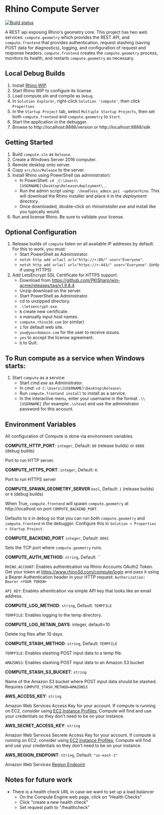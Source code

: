 # Rhino Compute Server

[![Build status](https://ci.appveyor.com/api/projects/status/unmnwi57we5nvnfi/branch/master?svg=true)](https://ci.appveyor.com/project/mcneel/compute-rhino3d/branch/master)

A REST api exposing Rhino's geometry core. This project has two web services: `compute.geometry` which provides the REST API, and `compute.frontend` that provides authentication, request stashing (saving POST data for diagnostics), logging, and configuration of request and response headers. `compute.frontend` creates the `compute.geometry` process, monitors its health, and restarts `compute.geometry` as necessary.

## Local Debug Builds

1. Install [Rhino WIP](https://www.rhino3d.com/download/rhino-for-windows/wip).
1. Start Rhino WIP to configure its license.
1. Load compute.sln and compile as `Debug`.
1. In `Solution Explorer`, right-click `Solution 'compute'`, then click `Properties`
1. In the `Startup Project` tab, select `Multiple Startup Projects`, then set both `compute.frontend` and `compute.geometry` to `Start`.
1. Start the application in the debugger.
1. Browse to http://localhost:8888/version or http://localhost:8888/sdk

## Getting Started

1. Build `compute.sln` as `Release`.
1. Create a Windows Server 2016 computer.
1. Remote desktop onto server.
1. Copy `src/bin/Release` to the server.
1. Install Rhino using PowerShell (as administrator):
    - In PowerShell: `cd _C:\Users\[USERNAME]\Desktop\Release\deployment\_`.
    - Run the admin script using: `.\headless_admin.ps1 -updaterhino`.  This will download the Rhino installer and place it in the _deployment_ directory.
    - Once downloaded, double-click on _rhinoinstaller.exe_ and install like you typically would.
1. Run and license Rhino. Be sure to validate your license.

## Optional Configuration
1. Release builds of `compute` listen on all available IP addreses by default. For this to work, you must:
    - Start PowerShell as Administrator.
    - `netsh http add urlacl url="http://+:80/" user="Everyone"`.
    - `netsh http add urlacl url="https://+:443/" user="Everyone"`. (only if using HTTPS)
1. Add LetsEncrypt SSL Certificate for HTTPS support:
    - Download from https://github.com/PKISharp/win-acme/releases/tag/v1.9.8.4
    - Unzip download on the server.
    - Start PowerShell as Administrator.
    - cd to unzipped directory.
    - `.\letsencrypt.exe`
    - `N` create new certificate.
    - `4` manually input host names.
    - `compute.rhino3d.com` (or similar)
    - `1` for default web site.
    - `you@yourdomain.com` for the user to receive issues.
    - `yes` to accept the license agreement.
    - `Q` to Quit.

## To Run compute as a service when Windows starts:
1. Start `compute` as a service:
    - Start _cmd.exe_ as Administrator.
    - In _cmd_: `cd C:\Users\[USERNAME]\Desktop\Release\`
    - Run `compute.frontend install` to install as a service.
    - In the interactive menu, enter your username in the format `.\\[USERNAME]` (for example:`.\steve`) and use the administrator password for this account.

## Environment Variables ##
All configuration of Compute is done via environment variables.

**COMPUTE_HTTP_PORT**: `integer`, Default: `80` (release builds) or `8888` (debug builds)

Port to run HTTP server. 

**COMPUTE_HTTPS_PORT**: `integer`, Default: `0`. 

Port to run HTTPS server

**COMPUTE_SPAWN_GEOMETRY_SERVER** `bool`, Default: `1` (release builds) or `0` (debug builds)

When True, `compute.frontend` will spawn `compute.geometry` at http://localhost on port `COMPUTE_BACKEND_PORT`.

Defaults to `0` in debug so that you can run both `compute.geometry` and `compute.frontend` in the debugger. Configure this in `Solution > Properties > Startup Project`.

**COMPUTE_BACKEND_PORT** `integer`, Default: `8081`

Sets the TCP port where `compute.geometry` runs.

**COMPUTE_AUTH_METHOD**: `string`, Default: ``

`RHINO_ACCOUNT`: Enables authentication via Rhino Accounts OAuth2 Token. Get your token at https://www.rhino3d.com/compute/login and pass it using a Bearer Authentication header in your HTTP request: `Authorization: Bearer <YOUR TOKEN>`

`API_KEY`: Enables athentication via simple API key that looks like an email address.


**COMPUTE_LOG_METHOD**: `string`, Default: `TEMPFILE`

`TEMPFILE`: Enables logging to the temp directory.

**COMPUTE_LOG_RETAIN_DAYS**: integer, default=10

Delete log files after 10 days.

**COMPUTE_STASH_METHOD**: `string`, Default: `TEMPFILE`

`TEMPFILE`: Enables stashing POST input data to a temp file.

`AMAZONS3`: Enables stashing POST input data to an Amazon S3 bucket

**COMPUTE_STASH_S3_BUCKET**: `string`

Name of the Amazon S3 bucket where POST input data should be stashed. Requires `COMPUTE_STASH_METHOD=AMAZONS3`

**AWS_ACCESS_KEY**: `string`

Amazon Web Services Access Key for your account. If compute is running on EC2, consider using [EC2 Instance Profiles](https://docs.aws.amazon.com/IAM/latest/UserGuide/id_roles_use_switch-role-ec2_instance-profiles.html); Compute will find and use your credentials so they don't need to be on your instance.

**AWS_SECRET_ACCESS_KEY**: `string`

Amazon Web Services Secrete Access Key for your account. If compute is running on EC2, consider using [EC2 Instance Profiles](https://docs.aws.amazon.com/IAM/latest/UserGuide/id_roles_use_switch-role-ec2_instance-profiles.html); Compute will find and use your credentials so they don't need to be on your instance.

**AWS_REGION_ENDPOINT**: `string`, Default: `"us-east-1"`

Amazon Web Services [Region Endpoint](https://docs.aws.amazon.com/general/latest/gr/rande.html)

## Notes for future work
- There is a health check URL in case we want to set up a load balancer
    - On the Compute Engine web page, click on "Health Checks"
    - Click "create a new health check"
    - Set request path to "/healthcheck"
